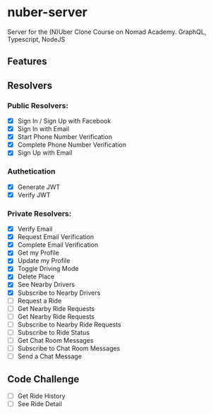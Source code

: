 # nuber-server

Server for the (N)Uber Clone Course on Nomad Academy. GraphQL, Typescript, NodeJS

## Features

## Resolvers

### Public Resolvers:

- [x] Sign In / Sign Up with Facebook
- [x] Sign In with Email
- [x] Start Phone Number Verification
- [x] Complete Phone Number Verification
- [x] Sign Up with Email

### Authetication

- [x] Generate JWT
- [x] Verify JWT

### Private Resolvers:

- [x] Verify Email
- [x] Request Email Verification
- [x] Complete Email Verification
- [x] Get my Profile
- [x] Update my Profile
- [x] Toggle Driving Mode
- [x] Delete Place
- [x] See Nearby Drivers
- [x] Subscribe to Nearby Drivers
- [ ] Request a Ride
- [ ] Get Nearby Ride Requests
- [ ] Get Nearby Ride Requests
- [ ] Subscribe to Nearby Ride Requests
- [ ] Subscribe to Ride Status
- [ ] Get Chat Room Messages
- [ ] Subscribe to Chat Room Messages
- [ ] Send a Chat Message

## Code Challenge

- [ ] Get Ride History
- [ ] See Ride Detail

